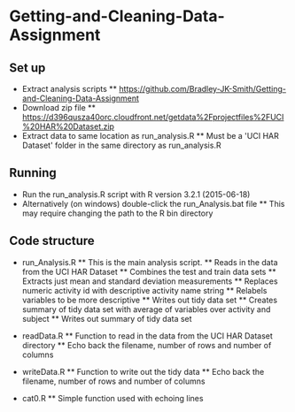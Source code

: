# Getting-and-Cleaning-Data-Assignment

## Set up

* Extract analysis scripts
** https://github.com/Bradley-JK-Smith/Getting-and-Cleaning-Data-Assignment
* Download zip file
** https://d396qusza40orc.cloudfront.net/getdata%2Fprojectfiles%2FUCI%20HAR%20Dataset.zip
* Extract data to same location as run_analysis.R
** Must be a 'UCI HAR Dataset' folder in the same directory as run_analysis.R

## Running

* Run the run_analysis.R script with R version 3.2.1 (2015-06-18)
* Alternatively (on windows) double-click the run_Analysis.bat file
** This may require changing the path to the R bin directory

## Code structure

* run_Analysis.R
** This is the main analysis script.
** Reads in the data from the UCI HAR Dataset
** Combines the test and train data sets
** Extracts just mean and standard deviation measurements
** Replaces numeric activity id with descriptive activity name string
** Relabels variables to be more descriptive
** Writes out tidy data set
** Creates summary of tidy data set with average of variables over activity and subject
** Writes out summary of tidy data set

* readData.R
** Function to read in the data from the UCI HAR Dataset directory
** Echo back the filename, number of rows and number of columns

* writeData.R
** Function to write out the tidy data
** Echo back the filename, number of rows and number of columns

* cat0.R
** Simple function used with echoing lines